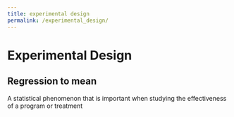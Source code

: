 ```yaml
---
title: experimental design
permalink: /experimental_design/
---
```


# Experimental Design
## Regression to mean
A statistical phenomenon that is important when studying the effectiveness of a program or treatment
